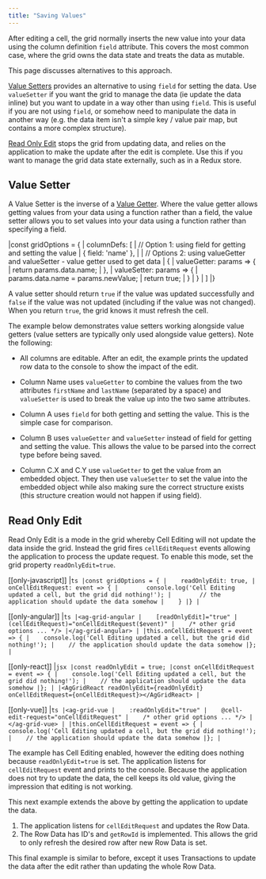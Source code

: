 ```yaml
---
title: "Saving Values"
---
```


After editing a cell, the grid normally inserts the new value into your data using the column definition `field` attribute. This covers the most common case, where the grid owns the data state and treats the data as mutable.

This page discusses alternatives to this approach.

[Value Setters](/value-setters/#value-setter) provides an alternative to using `field` for setting the data. Use `valueSetter` if you want the grid to manage the data (ie update the data inline) but you want to update in a way other than using `field`. This is useful if you are not using `field`, or somehow need to manipulate the data in another way (e.g. the data item isn't a simple key / value pair map, but contains a more complex structure).

[Read Only Edit](/value-setters/#read-only-edit) stops the grid from updating data, and relies on the application to make the update after the edit is complete. Use this if you want to manage the grid data state externally, such as in a Redux store.

## Value Setter

A Value Setter is the inverse of a [Value Getter](/value-getters/). Where the value getter allows getting values from your data using a function rather than a field, the value setter allows you to set values into your data using a function rather than specifying a field.

<snippet>
|const gridOptions = {
|    columnDefs: [
|        // Option 1: using field for getting and setting the value
|        { field: 'name' },
|
|        // Options 2: using valueGetter and valueSetter - value getter used to get data
|        {
|            valueGetter: params => {
|                return params.data.name;
|            },
|            valueSetter: params => {
|                params.data.name = params.newValue;
|                return true;
|            }
|        }
|    ]
|}
</snippet>

A value setter should return `true` if the value was updated successfully and `false` if the value was not updated (including if the value was not changed). When you return `true`, the grid knows it must refresh the cell.

<api-documentation source='column-properties/properties.json' section="editing" names='["valueSetter"]' ></api-documentation>

The example below demonstrates value setters working alongside value getters
(value setters are typically only used alongside value getters). Note
the following:

- All columns are editable. After an edit, the example prints the updated row data to the console to show the impact of the edit.

- Column Name uses `valueGetter` to combine the values from the two attributes `firstName` and `lastName` (separated by a space) and `valueSetter` is used to break the value up into the two same attributes.

- Column A uses `field` for both getting and setting the value. This is the simple case for comparison.

- Column B uses `valueGetter` and `valueSetter` instead of field for getting and setting the value. This allows the value to be parsed into the correct type before being saved.

- Column C.X and C.Y use `valueGetter` to get the value from an embedded object. They then use `valueSetter` to set the value into the embedded object while also making sure the correct structure exists (this structure creation would not happen if using field).

<grid-example title='Value Setters' name='example-setters' type='generated'></grid-example>

## Read Only Edit

Read Only Edit is a mode in the grid whereby Cell Editing will not update the data inside the grid. Instead the grid fires `cellEditRequest` events allowing the application to process the update request. To enable this mode, set the grid property `readOnlyEdit=true`.

[[only-javascript]]
|```ts
|const gridOptions = {
|    readOnlyEdit: true,
|    onCellEditRequest: event => {
|        console.log('Cell Editing updated a cell, but the grid did nothing!');
|        // the application should update the data somehow
|    }
|}
|```

[[only-angular]]
|```ts
|<ag-grid-angular
|    [readOnlyEdit]="true"
|    (cellEditRequest)="onCellEditRequest($event)"
|    /* other grid options ... */>
|</ag-grid-angular>
|
|this.onCellEditRequest = event => {
|    console.log('Cell Editing updated a cell, but the grid did nothing!');
|    // the application should update the data somehow
|};
|```


[[only-react]]
|```jsx
|const readOnlyEdit = true;
|const onCellEditRequest = event => {
|    console.log('Cell Editing updated a cell, but the grid did nothing!');
|    // the application should update the data somehow
|};
|
|<AgGridReact readOnlyEdit={readOnlyEdit} onCellEditRequest={onCellEditRequest}></AgGridReact>
|```


[[only-vue]]
|```ts
|<ag-grid-vue
|    :readOnlyEdit="true"
|    @cell-edit-request="onCellEditRequest"
|    /* other grid options ... */>
|</ag-grid-vue>
|
|this.onCellEditRequest = event => {
|    console.log('Cell Editing updated a cell, but the grid did nothing!');
|    // the application should update the data somehow
|};
|```

The example has Cell Editing enabled, however the editing does nothing because `readOnlyEdit=true` is set. The application listens for `cellEditRequest` event and prints to the console. Because the application does not try to update the data, the cell keeps its old value, giving the impression that editing is not working.

<grid-example title='Read Only Edit' name='read-only' type='generated'></grid-example>

This next example extends the above by getting the application to update the data.

1. The application listens for `cellEditRequest` and updates the Row Data.
1. The Row Data has ID's and `getRowId` is implemented. This allows the grid to only refresh the desired row after new Row Data is set.

<grid-example title='Read Only Edit - Row Data' name='read-only-row-data' type='generated'></grid-example>

This final example is similar to before, except it uses Transactions to update the data after the edit rather than updating the whole Row Data.

<grid-example title='Read Only Edit - Transactions' name='read-only-transactions' type='generated'></grid-example>
